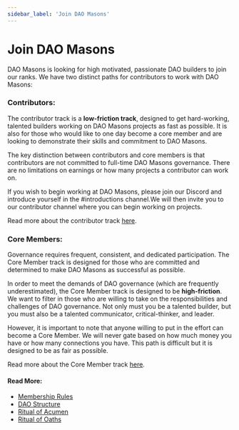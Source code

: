 ```yaml
---
sidebar_label: 'Join DAO Masons'
---
```


# Join DAO Masons

DAO Masons is looking for high motivated, passionate DAO builders to join our ranks. We have two distinct paths for contributors to work with DAO Masons:

### Contributors:

The contributor track is a **low-friction track**, designed to get hard-working, talented builders working on DAO Masons projects as fast as possible. It is also for those who would like to one day become a core member and are looking to demonstrate their skills and commitment to DAO Masons.

The key distinction between contributors and core members is that contributors are not committed to full-time DAO Masons governance. There are no limitations on earnings or how many projects a contributor can work on.

If you wish to begin working at DAO Masons, please join our Discord and introduce yourself in the #introductions channel.We will then invite you to our contributor channel where you can begin working on projects.

Read more about the contributor track [here](/docs/Rules/membership-rules#contributor).

### Core Members:

Governance requires frequent, consistent, and dedicated participation. The Core Member track is designed for those who are committed and determined to make DAO Masons as successful as possible.

In order to meet the demands of DAO governance (which are frequently underestimated), the Core Member track is designed to be **high-friction**. We want to filter in those who are willing to take on the responsibilities and challenges of DAO governance. Not only must you be a talented builder, but you must also be a talented communicator, critical-thinker, and leader.

However, it is important to note that anyone willing to put in the effort can become a Core Member. We will never gate based on how much money you have or how many connections you have. This path is difficult but it is designed to be as fair as possible.

Read more about the Core Member track [here](/docs/Rules/membership-rules#core-member).

#### Read More:

- [Membership Rules](/docs/Rules/membership-rules)
- [DAO Structure](/docs/Rules/dao-structure)
- [Ritual of Acumen](/docs/Rituals/ritual-of-acumen)
- [Ritual of Oaths](/docs/Rituals/ritual-of-oaths)
